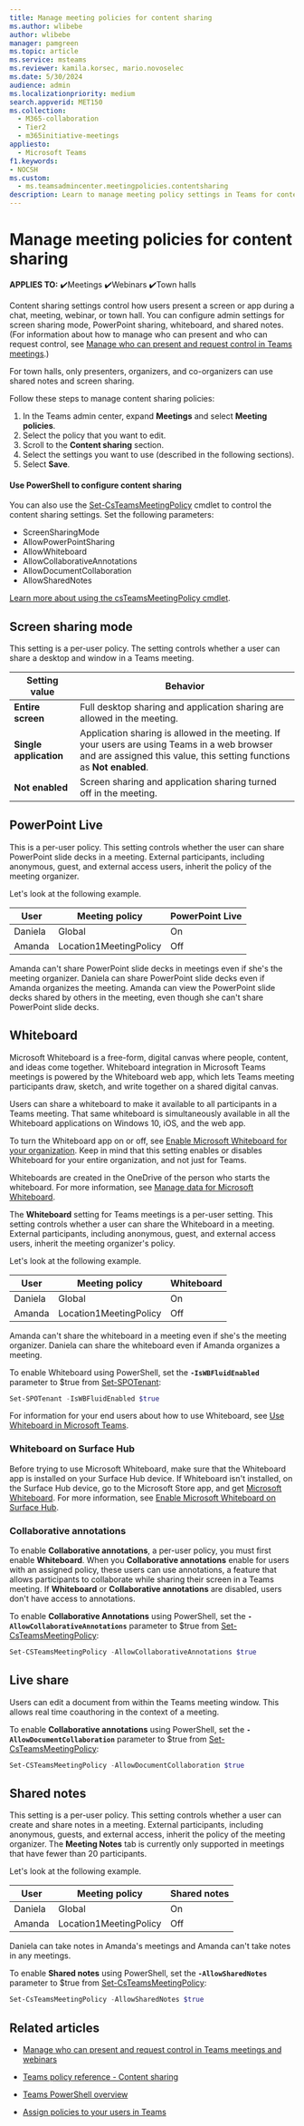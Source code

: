 ```yaml
---
title: Manage meeting policies for content sharing
ms.author: wlibebe
author: wlibebe
manager: pamgreen
ms.topic: article
ms.service: msteams
ms.reviewer: kamila.korsec, mario.novoselec
ms.date: 5/30/2024
audience: admin
ms.localizationpriority: medium
search.appverid: MET150
ms.collection: 
  - M365-collaboration
  - Tier2
  - m365initiative-meetings
appliesto: 
  - Microsoft Teams
f1.keywords:
- NOCSH
ms.custom: 
  - ms.teamsadmincenter.meetingpolicies.contentsharing
description: Learn to manage meeting policy settings in Teams for content sharing.
---
```


# Manage meeting policies for content sharing

**APPLIES TO:** ✔️Meetings ✔️Webinars ✔️Town halls

Content sharing settings control how users present a screen or app during a chat, meeting, webinar, or town hall. You can configure admin settings for screen sharing mode, PowerPoint sharing, whiteboard, and shared notes. (For information about how to manage who can present and who can request control, see [Manage who can present and request control in Teams meetings](meeting-who-present-request-control.md).)

For town halls, only presenters, organizers, and co-organizers can use shared notes and screen sharing.

Follow these steps to manage content sharing policies:

1. In the Teams admin center, expand **Meetings** and select **Meeting policies**.
1. Select the policy that you want to edit.
1. Scroll to the **Content sharing** section.
1. Select the settings you want to use (described in the following sections).
1. Select **Save**.

#### Use PowerShell to configure content sharing

You can also use the [Set-CsTeamsMeetingPolicy](/powershell/module/teams/set-csteamsmeetingpolicy) cmdlet to control the content sharing settings. Set the following parameters:

- ScreenSharingMode
- AllowPowerPointSharing
- AllowWhiteboard
- AllowCollaborativeAnnotations
- AllowDocumentCollaboration
- AllowSharedNotes

[Learn more about using the csTeamsMeetingPolicy cmdlet](/powershell/module/teams/set-csteamsmeetingpolicy).

## Screen sharing mode

This setting is a per-user policy. The setting controls whether a user can share a desktop and window in a Teams meeting.

|Setting value |Behavior  |
|---------|---------|
|**Entire screen**    | Full desktop sharing and application sharing are allowed in the meeting. |
|**Single application**   | Application sharing is allowed in the meeting. If your users are using Teams in a web browser and are assigned this value, this setting functions as **Not enabled**.  |
|**Not enabled**     |Screen sharing and application sharing turned off in the meeting.       |

## PowerPoint Live

This is a per-user policy. This setting controls whether the user can share PowerPoint slide decks in a meeting. External participants, including anonymous, guest, and external access users, inherit the policy of the meeting organizer.

Let's look at the following example.

|User |Meeting policy  |PowerPoint Live |
|---------|---------|---------|
|Daniela   | Global   | On       |
|Amanda   | Location1MeetingPolicy        | Off   |

Amanda can't share PowerPoint slide decks in meetings even if she's the meeting organizer. Daniela can share PowerPoint slide decks even if Amanda organizes the meeting. Amanda can view the PowerPoint slide decks shared by others in the meeting, even though she can't share PowerPoint slide decks.

## Whiteboard

Microsoft Whiteboard is a free-form, digital canvas where people, content, and ideas come together. Whiteboard integration in Microsoft Teams meetings is powered by the Whiteboard web app, which lets Teams meeting participants draw, sketch, and write together on a shared digital canvas.

Users can share a whiteboard to make it available to all participants in a Teams meeting. That same whiteboard is simultaneously available in all the Whiteboard applications on Windows 10, iOS, and the web app.

To turn the Whiteboard app on or off, see [Enable Microsoft Whiteboard for your organization](/microsoft-365/whiteboard/manage-whiteboard-access-organizations). Keep in mind that this setting enables or disables Whiteboard for your entire organization, and not just for Teams.

Whiteboards are created in the OneDrive of the person who starts the whiteboard. For more information, see [Manage data for Microsoft Whiteboard](/microsoft-365/whiteboard/manage-data-organizations).

The **Whiteboard** setting for Teams meetings is a per-user setting. This setting controls whether a user can share the Whiteboard in a meeting. External participants, including anonymous, guest, and external access users, inherit the meeting organizer's policy.

Let's look at the following example.

|User |Meeting policy  |Whiteboard|
|---------|---------|---------|
|Daniela   | Global   | On       |
|Amanda   | Location1MeetingPolicy        | Off   |

Amanda can't share the whiteboard in a meeting even if she's the meeting organizer. Daniela can share the whiteboard even if Amanda organizes a meeting.

To enable Whiteboard using PowerShell, set the **`-IsWBFluidEnabled`** parameter to $true from [Set-SPOTenant](/powershell/module/sharepoint-online/set-spotenant):

```powershell
Set-SPOTenant -IsWBFluidEnabled $true
```

For information for your end users about how to use Whiteboard, see [Use Whiteboard in Microsoft Teams](https://support.office.com/article/7a6e7218-e9dc-4ccc-89aa-b1a0bb9c31ee).

### Whiteboard on Surface Hub

Before trying to use Microsoft Whiteboard, make sure that the Whiteboard app is installed on your Surface Hub device. If Whiteboard isn't installed, on the Surface Hub device, go to the Microsoft Store app, and get [Microsoft Whiteboard](https://www.microsoft.com/p/microsoft-whiteboard/9mspc6mp8fm4?activetab=pivot:overviewtab). For more information, see [Enable Microsoft Whiteboard on Surface Hub](https://support.office.com/article/enable-microsoft-whiteboard-on-surface-hub-b5df4539-f735-42ff-b22a-0f5e21be7627).

### Collaborative annotations

To enable **Collaborative annotations**, a per-user policy, you must first enable **Whiteboard**. When you **Collaborative annotations** enable for users with an assigned policy, these users can use annotations, a feature that allows participants to collaborate while sharing their screen in a Teams meeting. If **Whiteboard** or **Collaborative annotations** are disabled, users don't have access to annotations.

To enable **Collaborative Annotations** using PowerShell, set the **`-AllowCollaborativeAnnotations`** parameter to $true from [Set-CsTeamsMeetingPolicy](/powershell/module/teams/set-csteamsmeetingpolicy):

```powershell
Set-CSTeamsMeetingPolicy -AllowCollaborativeAnnotations $true
```

## Live share

Users can edit a document from within the Teams meeting window. This allows real time coauthoring in the context of a meeting.

To enable **Collaborative annotations** using PowerShell, set the **`-AllowDocumentCollaboration`** parameter to $true from [Set-CsTeamsMeetingPolicy](/powershell/module/teams/set-csteamsmeetingpolicy):

```powershell
Set-CSTeamsMeetingPolicy -AllowDocumentCollaboration $true
```

## Shared notes

This setting is a per-user policy. This setting controls whether a user can create and share notes in a meeting. External participants, including anonymous, guests, and external access, inherit the policy of the meeting organizer. The **Meeting Notes** tab is currently only supported in meetings that have fewer than 20 participants.

Let's look at the following example.

|User |Meeting policy  |Shared notes |
|---------|---------|---------|
|Daniela   | Global   | On       |
|Amanda   | Location1MeetingPolicy | Off |

Daniela can take notes in Amanda's meetings and Amanda can't take notes in any meetings.

To enable **Shared notes** using PowerShell, set the **`-AllowSharedNotes`** parameter to $true from [Set-CsTeamsMeetingPolicy](/powershell/module/teams/set-csteamsmeetingpolicy):

```powershell
Set-CsTeamsMeetingPolicy -AllowSharedNotes $true
```

## Related articles

- [Manage who can present and request control in Teams meetings and webinars](meeting-who-present-request-control.md)
- [Teams policy reference - Content sharing](settings-policies-reference.md#content-sharing)

- [Teams PowerShell overview](teams-powershell-overview.md)

- [Assign policies to your users in Teams](policy-assignment-overview.md)
